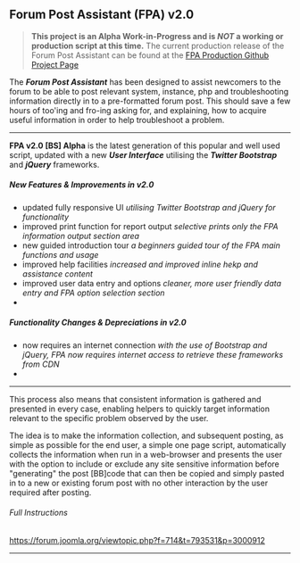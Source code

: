 ## Forum Post Assistant (FPA) v2.0

> **This project is an Alpha Work-in-Progress and is _NOT_ a working or production script at this time.**  The current production release of the Forum Post Assistant can be found at the [FPA Production Github Project Page](https://github.com/ForumPostAssistant/FPA)

The **_Forum Post Assistant_** has been designed to assist newcomers to the forum to be able to post relevant system, instance, php and troubleshooting information directly in to a pre-formatted forum post. This should save a few hours of too'ing and fro-ing asking for, and explaining, how to acquire useful information in order to help troubleshoot a problem.
___

**FPA v2.0 [BS] Alpha** is the latest generation of this popular and well used script, updated with a new _**User Interface**_ utilising the _**Twitter Bootstrap**_ and _**jQuery**_ frameworks.

##### New Features & Improvements in v2.0

* updated fully responsive UI
_utilising Twitter Bootstrap and jQuery for functionality_
* improved print function for report output
_selective prints only the FPA information output section area_
* new guided introduction tour
_a beginners guided tour of the FPA main functions and usage_
* improved help facilities
_increased and improved inline hekp and assistance content_
* improved user data entry and options
_cleaner, more user friendly data entry and FPA option selection section_
* 

##### Functionality Changes & Depreciations in v2.0
* now requires an internet connection
_with the use of Bootstrap and jQuery, FPA now requires internet access to retrieve these frameworks from CDN_
*   

___

This process also means that consistent information is gathered and presented in every case, enabling helpers to quickly target information relevant to the specific problem observed by the user.

The idea is to make the information collection, and subsequent posting, as simple as possible for the end user, a simple one page script, automatically collects the information when run in a web-browser and presents the user with the option to include or exclude any site sensitive information before "generating" the post [BB]code that can then be copied and simply pasted in to a new or existing forum post with no other interaction by the user required after posting.

###### Full Instructions
https://forum.joomla.org/viewtopic.php?f=714&t=793531&p=3000912
***
